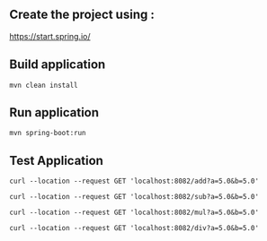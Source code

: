 ## Create the project using :

https://start.spring.io/

## Build application

``` 
mvn clean install
```

## Run application

``` 
mvn spring-boot:run
```

## Test Application
```
curl --location --request GET 'localhost:8082/add?a=5.0&b=5.0'

curl --location --request GET 'localhost:8082/sub?a=5.0&b=5.0'

curl --location --request GET 'localhost:8082/mul?a=5.0&b=5.0'

curl --location --request GET 'localhost:8082/div?a=5.0&b=5.0'

```

